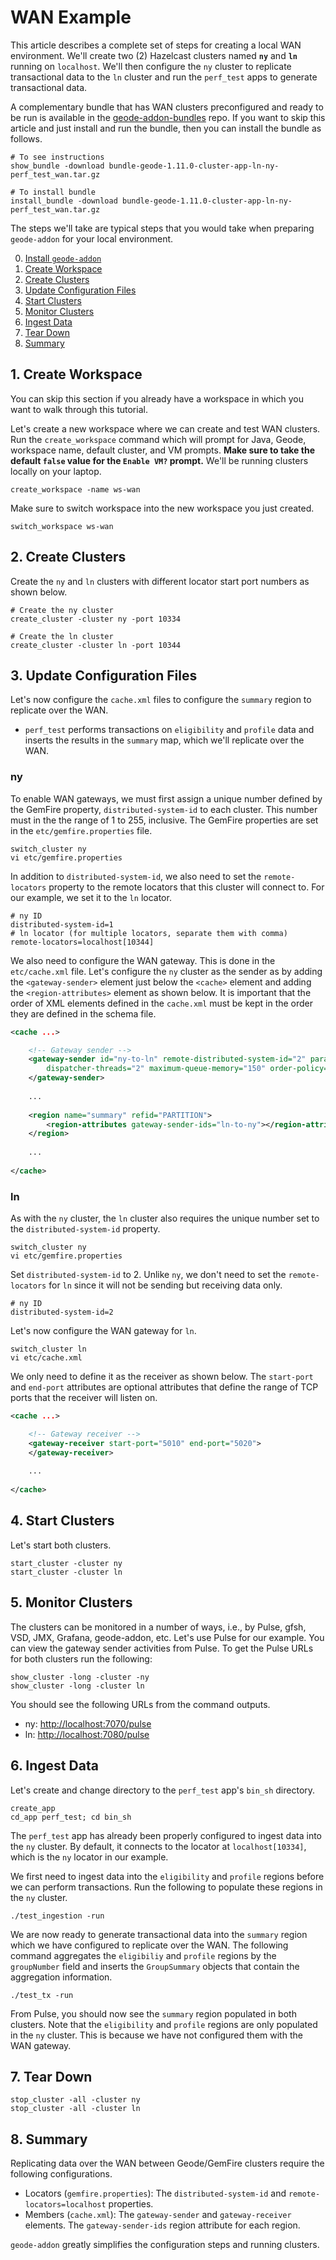 # WAN Example

This article describes a complete set of steps for creating a local WAN environment. We'll create two (2) Hazelcast clusters named **`ny`** and **`ln`** running on `localhost`. We'll then configure the `ny` cluster to replicate transactional data to the `ln` cluster and run the `perf_test` apps to generate transactional data.

A complementary bundle that has WAN clusters preconfigured and ready to be run is available in the [geode-addon-bundles](https://github.com/javapark1/geode-addon-bundles/tree/master/help/bundle-geode-1.11.0-cluster-app-ln-ny-perf_test_wan) repo. If you want to skip this article and just install and run the bundle, then you can install the bundle as follows.

```console
# To see instructions
show_bundle -download bundle-geode-1.11.0-cluster-app-ln-ny-perf_test_wan.tar.gz

# To install bundle
install_bundle -download bundle-geode-1.11.0-cluster-app-ln-ny-perf_test_wan.tar.gz
```

The steps we'll take are typical steps that you would take when preparing `geode-addon` for your local environment.

0. [Install `geode-addon`](https://github.com/javapark1/geode-addon#building-geode-addon)
1. [Create Workspace](#1-Create-Workspace)
2. [Create Clusters](#2-Create-Clusters)
3. [Update Configuration Files](#3-Update-Configuration-Files)
4. [Start Clusters](#4-Start-Clusters)
5. [Monitor Clusters](#5-Monitor-Clusters)
6. [Ingest Data](#6-Ingest-Data)
7. [Tear Down](#7-Tear-Down)
8. [Summary](#8-Summary)

## 1. Create Workspace

You can skip this section if you already have a workspace in which you want to walk through this tutorial.

Let's create a new workspace where we can create and test WAN clusters. Run the `create_workspace` command which will prompt for Java, Geode, workspace name, default cluster, and VM prompts. **Make sure to take the default `false` value for the `Enable VM?` prompt.** We'll be running clusters locally on your laptop.

```console
create_workspace -name ws-wan
```

Make sure to switch workspace into the new workspace you just created.

```console
switch_workspace ws-wan
```

## 2. Create Clusters

Create the `ny` and `ln` clusters with different locator start port numbers as shown below.

```
# Create the ny cluster
create_cluster -cluster ny -port 10334

# Create the ln cluster
create_cluster -cluster ln -port 10344
```

## 3. Update Configuration Files

Let's now configure the `cache.xml` files to configure the `summary` region to replicate over the WAN. 

- `perf_test` performs transactions on `eligibility` and `profile` data and inserts the results in the `summary` map, which we'll replicate over the WAN.


### ny

To enable WAN gateways, we must first assign a unique number defined by the GemFire property, `distributed-system-id` to each cluster. This number must in the the range of 1 to 255, inclusive. The GemFire properties are set in the `etc/gemfire.properties` file.

```console
switch_cluster ny
vi etc/gemfire.properties
```

In addition to `distributed-system-id`, we also need to set the `remote-locators` property to the remote locators that this cluster will connect to. For our example, we set it to the `ln` locator.

```properties
# ny ID
distributed-system-id=1
# ln locator (for multiple locators, separate them with comma)
remote-locators=localhost[10344]
```

We also need to configure the WAN gateway. This is done in the `etc/cache.xml` file. Let's configure the `ny` cluster as the sender as by adding the `<gateway-sender>` element just below the `<cache>` element and adding the `<region-attributes>` element as shown below. It is important that the order of XML elements defined in the `cache.xml` must be kept in the order they are defined in the schema file.

```xml
<cache ...>

	<!-- Gateway sender -->
	<gateway-sender id="ny-to-ln" remote-distributed-system-id="2" parallel="true"
		dispatcher-threads="2" maximum-queue-memory="150" order-policy="partition">
	</gateway-sender>
    
    ...
    
    <region name="summary" refid="PARTITION">
		<region-attributes gateway-sender-ids="ln-to-ny"></region-attributes>
	</region>
    
    ...
    
</cache>
```

### ln

As with the `ny` cluster, the `ln` cluster also requires the unique number set to the `distributed-system-id` property.	

```console
switch_cluster ny
vi etc/gemfire.properties
```

Set `distributed-system-id` to 2. Unlike `ny`, we don't need to set the `remote-locators` for `ln` since it will not be sending but receiving data only.

```properties
# ny ID
distributed-system-id=2
```

Let's now configure the WAN gateway for `ln`.

```console
switch_cluster ln
vi etc/cache.xml
```

We only need to define it as the receiver as shown below. The `start-port` and `end-port` attributes are optional attributes that define the range of TCP ports that the receiver will listen on.

```xml
<cache ...>

	<!-- Gateway receiver -->
	<gateway-receiver start-port="5010" end-port="5020">
	</gateway-receiver>
    
    ...
    
</cache>
```

## 4. Start Clusters

Let's start both clusters.

```console
start_cluster -cluster ny
start_cluster -cluster ln
```

## 5. Monitor Clusters

The clusters can be monitored in a number of ways, i.e., by Pulse, gfsh, VSD, JMX, Grafana, geode-addon, etc. Let's use Pulse for our example. You can view the gateway sender activities from Pulse. To get the Pulse URLs for both clusters run the following:

```console
show_cluster -long -cluster -ny
show_cluster -long -cluster ln
```

You should see the following URLs from the command outputs.

- ny: [http://localhost:7070/pulse](http://localhost:7070/pulse)
- ln: [http://localhost:7080/pulse](http://localhost:7080/pulse)

## 6. Ingest Data

Let's create and change directory to the `perf_test` app's `bin_sh` directory.

```console
create_app
cd_app perf_test; cd bin_sh
```

The `perf_test` app has already been properly configured to ingest data into the `ny` cluster. By default, it connects to the locator at `localhost[10334]`, which is the `ny` locator in our example.

We first need to ingest data into the `eligibility` and `profile` regions before we can perform transactions. Run the following to populate these regions in the `ny` cluster.

```console
./test_ingestion -run
```

We are now ready to generate transactional data into the `summary` region which we have configured to replicate over the WAN. The following command aggregates the `eligibiliy` and `profile` regions by the `groupNumber` field and inserts the `GroupSummary` objects that contain the aggregation information.

```console
./test_tx -run
```

From Pulse, you should now see the `summary` region populated in both clusters. Note that the `eligibility` and `profile` regions are only populated in the `ny` cluster. This is because we have not configured them with the WAN gateway.

## 7. Tear Down

```console
stop_cluster -all -cluster ny
stop_cluster -all -cluster ln
```

## 8. Summary

Replicating data over the WAN between Geode/GemFire clusters require the following configurations.

- Locators (`gemfire.properties`): The `distributed-system-id` and `remote-locators=localhost` properties.
- Members (`cache.xml`): The `gateway-sender` and `gateway-receiver` elements. The `gateway-sender-ids` region attribute for each region.

`geode-addon` greatly simplifies the configuration steps and running clusters.

